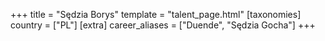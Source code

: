 +++
title = "Sędzia Borys"
template = "talent_page.html"
[taxonomies]
country = ["PL"]
[extra]
career_aliases = ["Duende", "Sędzia Gocha"]
+++
